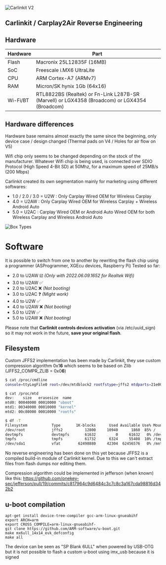 

![Carlinkit V2](https://i.imgur.com/ZL3dq41.png)

## Carlinkit / Carplay2Air Reverse Engineering

## Hardware

| Hardware | Part |
|--|--|
| Flash | Macronix 25L12835F (16MB) |
| SoC | Freescale i.MX6 UltraLite |
| CPU | ARM Cortex-A7 (ARMv7) |
| RAM | Micron/SK hynix 1Gb (64x16)
| Wi-Fi/BT | RTL8822BS (Realtek) or Fn-Link L287B-SR (Marvell) or LGX4358 (Broadcom) or LGX4354 (Broadcom) |

## Hardware differences

Hardware base remains almost exactly the same since the beginning, only device case / design changed (Thermal pads on V4 / Holes for air flow on V5)

Wifi chip only seems to be changed depending on the stock of the manufacturer. Whatever Wifi chip is being used, is connected over SDIO Protocol (High Speed 4-Bit SD) at 50Mhz, for a maximum speed of 25MB/s (200 Mbps)

Carlinkit created its own segmentation mainly for marketing using different softwares:
- 1.0 / 2.0 / 3.0 = U2W : Only Carplay Wired OEM for Wireless Carplay
- 4.0 = U2AW : Only Carplay Wired OEM for Wireless Carplay + Wireless Android Auto
- 5.0 = U2AC : Carplay Wired OEM or Android Auto Wired OEM for both Wireless Carplay and Wireless Android Auto

![Box Types](https://github.com/ludwig-v/wireless-carplay-dongle-reverse-engineering/blob/master/Pictures/BoxTypes.png?raw=true)

# Software

It is possible to switch from one to another by rewriting the flash chip using a programmer (ASProgrammer, XGEcu devices, Raspberry Pi) 
Tested so far:
 - 2.0 to U2AW ☑️ *(Only with 2022.06.09.1652 for Realtek Wifi)*
 - 3.0 to U2AW ✅
 - 2.0 to U2AC ❌ *(Not booting)*
 - 3.0 to U2AC ❓ *(Might work)*
 - 4.0 to U2W ✅
 - 4.0 to U2AW ❌ *(Not booting)*
 - 5.0 to U2W ✅
 - 5.0 to U2AW ❌ *(Not booting)*

Please note that **Carlinkit controls devices activation** (via /etc/uuid_sign) so it may not work in the future, **save your original flash**.

## Filesystem

Custom JFFS2 implementation has been made by Carlinkit, they use custom compression algorithm 0x1**6** which seems to be based on Zlib (JFFS2_COMPR_ZLIB = 0x0**6**)

```bash
$ cat /proc/cmdline
console=ttyLogFile0 root=/dev/mtdblock2 rootfstype=jffs2 mtdparts=21e0000.qspi:256k(uboot),3328K(kernel),12800K(rootfs) rootwait quiet rw

$ cat /proc/mtd
dev:    size   erasesize  name
mtd0: 00040000 00010000 "uboot"
mtd1: 00340000 00010000 "kernel"
mtd2: 00c80000 00010000 "rootfs"

$ df -T
Filesystem           Type       1K-blocks      Used Available Use% Mounted on
/dev/root            jffs2          12800     10940      1860  85% /
devtmpfs             devtmpfs       61632         0     61632   0% /dev
tmpfs                tmpfs          61732      6324     55408  10% /tmp
/dev/sda1            vfat        62498880     42304  62456576   0% /mnt/UPAN
```

No reverse engineering has been done on this yet because JFFS2 is a compiled build-in module of Carlinkit kernel.
Due to this we can't extract files from flash dumps nor editing them.

Compression algorithm could be implemented in jefferson (when known) like this: https://github.com/onekey-sec/jefferson/pull/19/commits/c817964c9d6484c3c7c8c3a167cda98816d342b2

## u-boot compilation

	apt-get install device-tree-compiler gcc-arm-linux-gnueabihf
	export ARCH=arm
	export CROSS_COMPILE=arm-linux-gnueabihf-
	git clone https://github.com/ARM-software/u-boot.git
	make mx6ull_14x14_evk_defconfig
	make all
	
The device can be seen as "SP Blank 6ULL" when powered by USB-OTG but it is not possible to flash a custom u-boot using imx_usb because it is signed
